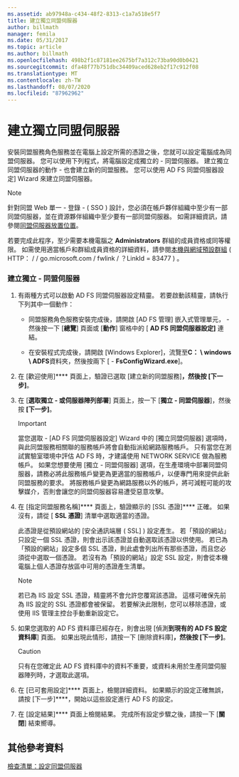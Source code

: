 ```yaml
---
ms.assetid: ab97948a-c434-48f2-8313-c1a7a518e5f7
title: 建立獨立同盟伺服器
author: billmath
manager: femila
ms.date: 05/31/2017
ms.topic: article
ms.author: billmath
ms.openlocfilehash: 498b2f1c87181ee2675bf7a312c73ba90d0b0421
ms.sourcegitcommit: dfa48f77b751dbc34409aced628eb2f17c912f08
ms.translationtype: MT
ms.contentlocale: zh-TW
ms.lasthandoff: 08/07/2020
ms.locfileid: "87962962"
---
```

# <a name="create-a-stand-alone-federation-server"></a>建立獨立同盟伺服器

安裝同盟服務角色服務並在電腦上設定所需的憑證之後，您就可以設定電腦成為同盟伺服器。 您可以使用下列程式，將電腦設定成獨立的 \- 同盟伺服器。 建立獨立同盟伺服器的動作 \- 也會建立新的同盟服務。 您可以使用 AD FS 同盟伺服器設定] Wizard 來建立同盟伺服器。

> [!NOTE]
> 針對同盟 Web 單一 \- 登錄 \- \( SSO \) 設計，您必須在帳戶夥伴組織中至少有一部同盟伺服器，並在資源夥伴組織中至少要有一部同盟伺服器。 如需詳細資訊，請參閱[同盟伺服器放置位置](/previous-versions/windows/it-pro/windows-server-2012-R2-and-2012/dd807127(v=ws.11))。

若要完成此程序，至少需要本機電腦之 **Administrators** 群組的成員資格或同等權限。  如需使用適當帳戶和群組成員資格的詳細資料，請參閱[本機與網域預設群組](https://go.microsoft.com/fwlink/?LinkId=83477) \( HTTP： \/ \/ go.microsoft.com \/ fwlink \/ ？LinkId \= 83477 \) 。

### <a name="to-create-a-stand-alone-federation-server"></a>建立獨立 \- 同盟伺服器

1.  有兩種方式可以啟動 AD FS 同盟伺服器設定精靈。 若要啟動該精靈，請執行下列其中一個動作：

    -   同盟服務角色服務安裝完成後，請開啟 [AD FS 管理] 嵌入式管理單元， \- 然後按一下 [**總覽**] 頁面或 [**動作**] 窗格中的 [ **AD FS 同盟伺服器設定]** 連結。

    -   在安裝程式完成後，請開啟 [Windows Explorer]，流覽至**C： \\ windows \\ ADFS**資料夾，然後按兩下 [ \- **FsConfigWizard.exe**]。

2.  在 [歡迎使用]**** 頁面上，驗證已選取 [建立新的同盟服務]****，然後按 [下一步]****。

3.  在 [**選取獨立 \- 或伺服器陣列部署**] 頁面上，按一下 [**獨立 \- 同盟伺服器**]，然後按 **[下一步]**。

    > [!IMPORTANT]
    > 當您選取 \- [AD FS 同盟伺服器設定] Wizard 中的 [獨立同盟伺服器] 選項時，與此同盟服務相關聯的服務帳戶將會自動指派給網路服務帳戶。 只有當您在測試實驗室環境中評估 AD FS 時，才建議使用 NETWORK SERVICE 做為服務帳戶。 如果您想要使用 [獨立 \- 同盟伺服器] 選項，在生產環境中部署同盟伺服器，請務必將此服務帳戶變更為更適當的服務帳戶，以便專門用來提供此新同盟服務的要求。 將服務帳戶變更為網路服務以外的帳戶，將可減輕可能的攻擊媒介，否則會讓您的同盟伺服器容易遭受惡意攻擊。

4.  在 [指定同盟服務名稱]**** 頁面上，驗證顯示的 [SSL 憑證]**** 正確。 如果沒有，請從 [ **SSL 憑證**] 清單中選取適當的憑證。

    此憑證是從預設網站的 [安全通訊端層 \( SSL] \) 設定產生。 若「預設的網站」只設定一個 SSL 憑證，則會出示該憑證並自動選取該憑證以供使用。 若已為「預設的網站」設定多個 SSL 憑證，則此處會列出所有那些憑證，而且您必須從中選取一個憑證。 若沒有為「預設的網站」設定 SSL 設定，則會從本機電腦上個人憑證存放區中可用的憑證產生清單。

    > [!NOTE]
    > 若已為 IIS 設定 SSL 憑證，精靈將不會允許您覆寫該憑證。 這樣可確保先前為 IIS 設定的 SSL 憑證都會被保留。 若要解決此限制，您可以移除憑證，或使用 IIS 管理主控台手動重新設定它。

5.  如果您選取的 AD FS 資料庫已經存在，則會出現 [偵測**到現有的 AD FS 設定資料庫**] 頁面。 如果出現此情形，請按一下 [刪除資料庫]****，然後按 [下一步]****。

    > [!CAUTION]
    > 只有在您確定此 AD FS 資料庫中的資料不重要，或資料未用於生產同盟伺服器陣列時，才選取此選項。

6.  在 [已可套用設定]**** 頁面上，檢閱詳細資料。 如果顯示的設定正確無誤，請按 [下一步]****，開始以這些設定進行 AD FS 的設定。

7.  在 [設定結果]**** 頁面上檢閱結果。 完成所有設定步驟之後，請按一下 [**關閉**] 結束嚮導。

## <a name="additional-references"></a>其他參考資料
[檢查清單：設定同盟伺服器](Checklist--Setting-Up-a-Federation-Server.md)

